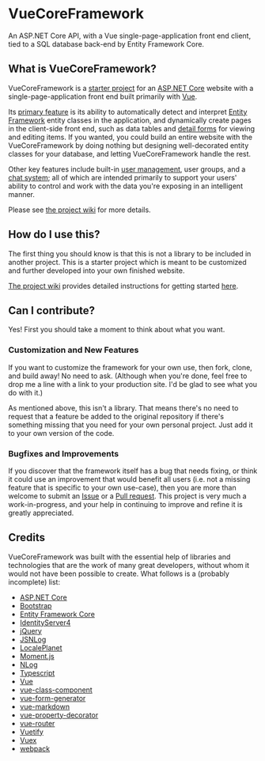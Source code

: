 # VueCoreFramework

An ASP.NET Core API, with a Vue single-page-application front end client, tied to a SQL database back-end by Entity Framework Core.

## What is VueCoreFramework?
VueCoreFramework is a [starter project](https://github.com/WilStead/VueCoreFramework/wiki/Building-the-project) for an [ASP.NET Core](https://docs.microsoft.com/en-us/aspnet/core/) website with a single-page-application front end built primarily with [Vue](https://vuejs.org/).

Its [primary feature](https://github.com/WilStead/VueCoreFramework/wiki) is its ability to automatically detect and interpret [Entity Framework](https://docs.microsoft.com/en-us/ef/core/) entity classes in the application, and dynamically create pages in the client-side front end, such as data tables and [detail forms](https://github.com/WilStead/VueCoreFramework/wiki/Data-forms) for viewing and editing items. If you wanted, you could build an entire website with the VueCoreFramework by doing nothing but designing well-decorated entity classes for your database, and letting VueCoreFramework handle the rest.

Other key features include built-in [user management](https://github.com/WilStead/VueCoreFramework/wiki/User-management), user groups, and a [chat system](https://github.com/WilStead/VueCoreFramework/wiki/Chat); all of which are intended primarily to support your users' ability to control and work with the data you're exposing in an intelligent manner.

Please see [the project wiki](https://github.com/WilStead/VueCoreFramework/wiki) for more details.

## How do I use this?
The first thing you should know is that this is not a library to be included in another project. This is a starter project which is meant to be customized and further developed into your own finished website.

[The project wiki](https://github.com/WilStead/VueCoreFramework/wiki) provides detailed instructions for getting started [here](https://github.com/WilStead/VueCoreFramework/wiki/Building-the-project).

## Can I contribute?
Yes! First you should take a moment to think about what you want.

### Customization and New Features
If you want to customize the framework for your own use, then fork, clone, and build away! No need to ask. (Although when you're done, feel free to drop me a line with a link to your production site. I'd be glad to see what you do with it.)

As mentioned above, this isn't a library. That means there's no need to request that a feature be added to the original repository if there's something missing that you need for your own personal project. Just add it to your own version of the code.

### Bugfixes and Improvements
If you discover that the framework itself has a bug that needs fixing, or think it could use an improvement that would benefit all users (i.e. not a missing feature that is specific to your own use-case), then you are more than welcome to submit an [Issue](https://help.github.com/articles/about-issues/) or a [Pull request](https://help.github.com/articles/about-pull-requests/). This project is very much a work-in-progress, and your help in continuing to improve and refine it is greatly appreciated.

## Credits
VueCoreFramework was built with the essential help of libraries and technologies that are the work of many great developers, without whom it would not have been possible to create. What follows is a (probably incomplete) list:
* [ASP.NET Core](https://docs.microsoft.com/en-us/aspnet/core/)
* [Bootstrap](http://getbootstrap.com/)
* [Entity Framework Core](https://docs.microsoft.com/en-us/ef/core/)
* [IdentityServer4](http://identityserver.io/)
* [jQuery](https://jquery.com/)
* [JSNLog](http://nodejs.jsnlog.com/)
* [LocalePlanet](http://www.localeplanet.com/)
* [Moment.js](http://momentjs.com/)
* [NLog](http://nlog-project.org/)
* [Typescript](http://www.typescriptlang.org/)
* [Vue](https://vuejs.org/)
* [vue-class-component](https://github.com/vuejs/vue-class-component)
* [vue-form-generator](https://github.com/icebob/vue-form-generator)
* [vue-markdown](https://github.com/miaolz123/vue-markdown)
* [vue-property-decorator](https://github.com/kaorun343/vue-property-decorator)
* [vue-router](https://github.com/vuejs/vue-router)
* [Vuetify](https://vuetifyjs.com/)
* [Vuex](https://github.com/vuejs/vuex)
* [webpack](https://github.com/webpack/webpack)
